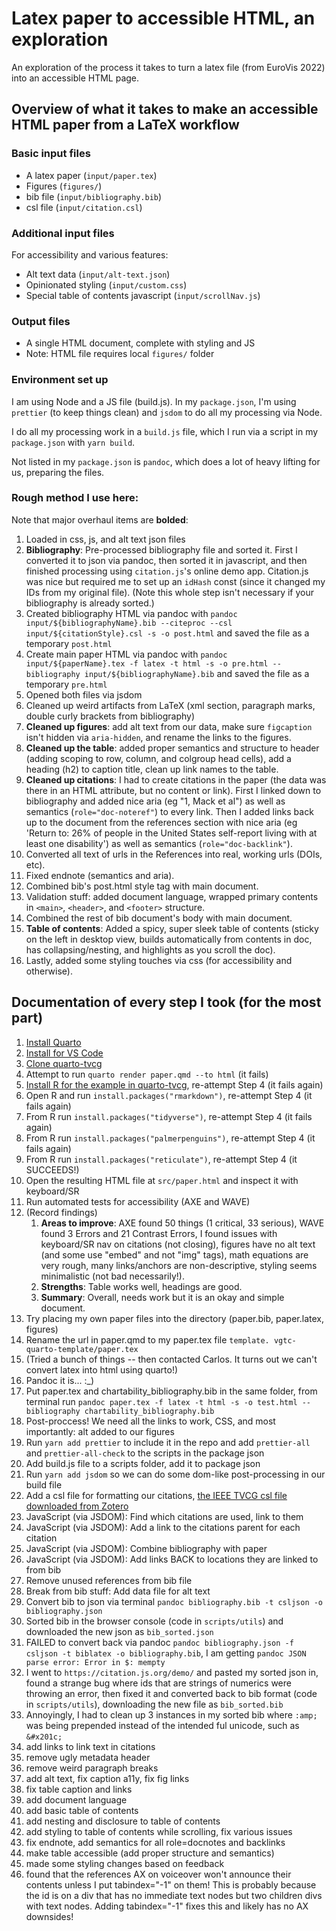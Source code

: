 # Latex paper to accessible HTML, an exploration

An exploration of the process it takes to turn a latex file (from EuroVis 2022) into an accessible HTML page.

## Overview of what it takes to make an accessible HTML paper from a LaTeX workflow

### Basic input files

- A latex paper (`input/paper.tex`)
- Figures (`figures/`)
- bib file (`input/bibliography.bib`)
- csl file (`input/citation.csl`)

### Additional input files

For accessibility and various features:

- Alt text data (`input/alt-text.json`)
- Opinionated styling (`input/custom.css`)
- Special table of contents javascript (`input/scrollNav.js`)

### Output files

- A single HTML document, complete with styling and JS
- Note: HTML file requires local `figures/` folder

### Environment set up

I am using Node and a JS file (build.js). In my `package.json`, I'm using `prettier` (to keep things clean) and `jsdom` to do all my processing via Node.

I do all my processing work in a `build.js` file, which I run via a script in my `package.json` with `yarn build`.

Not listed in my `package.json` is `pandoc`, which does a lot of heavy lifting for us, preparing the files.

### Rough method I use here:

Note that major overhaul items are **bolded**:

1. Loaded in css, js, and alt text json files
2. **Bibliography**: Pre-processed bibliography file and sorted it. First I converted it to json via pandoc, then sorted it in javascript, and then finished processing using `citation.js`'s online demo app. Citation.js was nice but required me to set up an `idHash` const (since it changed my IDs from my original file). (Note this whole step isn't necessary if your bibliography is already sorted.)
3. Created bibliography HTML via pandoc with `pandoc input/${bibliographyName}.bib --citeproc --csl input/${citationStyle}.csl -s -o post.html` and saved the file as a temporary `post.html`
4. Create main paper HTML via pandoc with `pandoc input/${paperName}.tex -f latex -t html -s -o pre.html --bibliography input/${bibliographyName}.bib` and saved the file as a temporary `pre.html`
5. Opened both files via jsdom
6. Cleaned up weird artifacts from LaTeX (xml section, paragraph marks, double curly brackets from bibliography)
7. **Cleaned up figures**: add alt text from our data, make sure `figcaption` isn't hidden via `aria-hidden`, and rename the links to the figures.
8. **Cleaned up the table**: added proper semantics and structure to header (adding scoping to row, column, and colgroup head cells), add a heading (h2) to caption title, clean up link names to the table.
9. **Cleaned up citations**: I had to create citations in the paper (the data was there in an HTML attribute, but no content or link). First I linked down to bibliography and added nice aria (eg "1, Mack et al") as well as semantics (`role="doc-noteref"`) to every link. Then I added links back up to the document from the references section with nice aria (eg 'Return to: 26% of people in the United States self-report living with at least one disability') as well as semantics (`role="doc-backlink"`).
10. Converted all text of urls in the References into real, working urls (DOIs, etc).
11. Fixed endnote (semantics and aria).
12. Combined bib's post.html style tag with main document.
13. Validation stuff: added document language, wrapped primary contents in `<main>`, `<header>`, and `<footer>` structure.
14. Combined the rest of bib document's body with main document.
15. **Table of contents**: Added a spicy, super sleek table of contents (sticky on the left in desktop view, builds automatically from contents in doc, has collapsing/nesting, and highlights as you scroll the doc).
16. Lastly, added some styling touches via css (for accessibility and otherwise).

## Documentation of every step I took (for the most part)

1. [Install Quarto](https://quarto.org/docs/get-started/)
2. [Install for VS Code](https://marketplace.visualstudio.com/items?itemName=quarto.quarto)
3. [Clone quarto-tvcg](https://github.com/cscheid/quarto-tvcg/)
4. Attempt to run `quarto render paper.qmd --to html` (it fails)
5. [Install R for the example in quarto-tvcg](https://cloud.r-project.org/), re-attempt Step 4 (it fails again)
6. Open R and run `install.packages("rmarkdown")`, re-attempt Step 4 (it fails again)
7. From R run `install.packages("tidyverse")`, re-attempt Step 4 (it fails again)
8. From R run `install.packages("palmerpenguins")`, re-attempt Step 4 (it fails again)
9. From R run `install.packages("reticulate")`, re-attempt Step 4 (it SUCCEEDS!)
10. Open the resulting HTML file at `src/paper.html` and inspect it with keyboard/SR
11. Run automated tests for accessibility (AXE and WAVE)
12. (Record findings)
    1. **Areas to improve**: AXE found 50 things (1 critical, 33 serious), WAVE found 3 Errors and 21 Contrast Errors, I found issues with keyboard/SR nav on citations (not closing), figures have no alt text (and some use "embed" and not "img" tags), math equations are very rough, many links/anchors are non-descriptive, styling seems minimalistic (not bad necessarily!).
    2. **Strengths**: Table works well, headings are good.
    3. **Summary**: Overall, needs work but it is an okay and simple document.
13. Try placing my own paper files into the directory (paper.bib, paper.latex, figures)
14. Rename the url in paper.qmd to my paper.tex file `template. vgtc-quarto-template/paper.tex`
15. (Tried a bunch of things -- then contacted Carlos. It turns out we can't convert latex into html using quarto!)
16. Pandoc it is... :\_)
17. Put paper.tex and chartability_bibliography.bib in the same folder, from terminal run `pandoc paper.tex -f latex -t html -s -o test.html --bibliography chartability_bibliography.bib`
18. Post-proccess! We need all the links to work, CSS, and most importantly: alt added to our figures
19. Run `yarn add prettier` to include it in the repo and add `prettier-all` and `prettier-all-check` to the scripts in the package json
20. Add build.js file to a scripts folder, add it to package json
21. Run `yarn add jsdom` so we can do some dom-like post-processing in our build file
22. Add a csl file for formatting our citations, [the IEEE TVCG csl file downloaded from Zotero](https://www.zotero.org/styles?q=id%3Aieee-transactions-on-visualization-and-computer-graphics)
23. JavaScript (via JSDOM): Find which citations are used, link to them
24. JavaScript (via JSDOM): Add a link to the citations parent for each citation
25. JavaScript (via JSDOM): Combine bibliography with paper
26. JavaScript (via JSDOM): Add links BACK to locations they are linked to from bib
27. Remove unused references from bib file
28. Break from bib stuff: Add data file for alt text
29. Convert bib to json via terminal `pandoc bibliography.bib -t csljson -o bibliography.json`
30. Sorted bib in the browser console (code in `scripts/utils`) and downloaded the new json as `bib_sorted.json`
31. FAILED to convert back via pandoc `pandoc bibliography.json -f csljson -t biblatex -o bibliography.bib`, I am getting `pandoc JSON parse error: Error in $: mempty`
32. I went to `https://citation.js.org/demo/` and pasted my sorted json in, found a strange bug where ids that are strings of numerics were throwing an error, then fixed it and converted back to bib format (code in `scripts/utils`), downloading the new file as `bib_sorted.bib`
33. Annoyingly, I had to clean up 3 instances in my sorted bib where `:amp;` was being prepended instead of the intended ful unicode, such as `&#x201c;`
34. add links to link text in citations
35. remove ugly metadata header
36. remove weird paragraph breaks
37. add alt text, fix caption a11y, fix fig links
38. fix table caption and links
39. add document language
40. add basic table of contents
41. add nesting and disclosure to table of contents
42. add styling to table of contents while scrolling, fix various issues
43. fix endnote, add semantics for all role=docnotes and backlinks
44. make table accessible (add proper structure and semantics)
45. made some styling changes based on feedback
46. found that the references AX on voiceover won't announce their contents unless I put tabindex="-1" on them! This is probably because the id is on a div that has no immediate text nodes but two children divs with text nodes. Adding tabindex="-1" fixes this and likely has no AX downsides!
